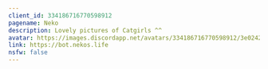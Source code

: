 ```yaml
---
client_id: 334186716770598912
pagename: Neko
description: Lovely pictures of Catgirls ^^
avatar: https://images.discordapp.net/avatars/334186716770598912/3e02429ede1548d20d1e5e55965b0461.png
link: https://bot.nekos.life
nsfw: false
---
```

